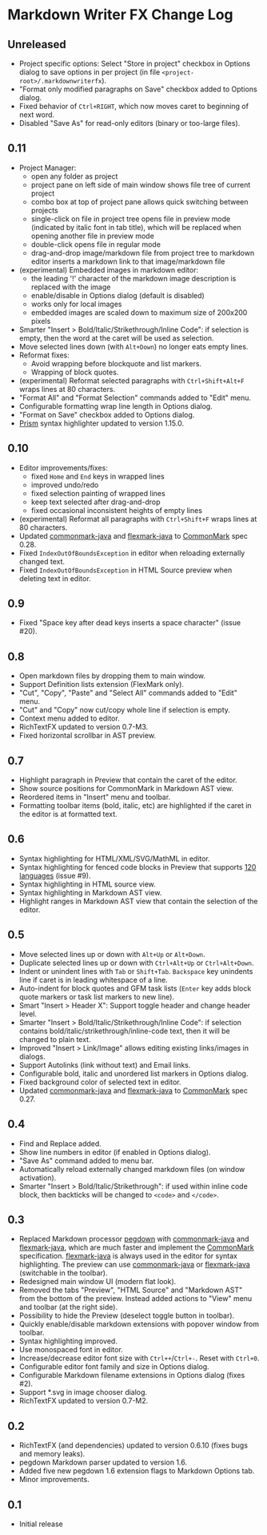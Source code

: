 Markdown Writer FX Change Log
=============================

## Unreleased

- Project specific options: Select "Store in project" checkbox in Options dialog
  to save options in per project (in file `<project-root>/.markdownwriterfx`).
- "Format only modified paragraphs on Save" checkbox added to Options dialog.
- Fixed behavior of `Ctrl+RIGHT`, which now moves caret to beginning of next
  word.
- Disabled "Save As" for read-only editors (binary or too-large files).


## 0.11

- Project Manager:
  - open any folder as project
  - project pane on left side of main window shows file tree of current project
  - combo box at top of project pane allows quick switching between projects
  - single-click on file in project tree opens file in preview mode (indicated
    by italic font in tab title), which will be replaced when opening another
    file in preview mode
  - double-click opens file in regular mode
  - drag-and-drop image/markdown file from project tree to markdown editor
    inserts a markdown link to that image/markdown file
- (experimental) Embedded images in markdown editor:
  - the leading '!' character of the markdown image description is replaced with
    the image
  - enable/disable in Options dialog (default is disabled)
  - works only for local images
  - embedded images are scaled down to maximum size of 200x200 pixels
- Smarter "Insert > Bold/Italic/Strikethrough/Inline Code": if selection is
  empty, then the word at the caret will be used as selection.
- Move selected lines down (with `Alt+Down`) no longer eats empty lines.
- Reformat fixes:
  - Avoid wrapping before blockquote and list markers.
  - Wrapping of block quotes.
- (experimental) Reformat selected paragraphs with `Ctrl+Shift+Alt+F` wraps
  lines at 80 characters.
- "Format All" and "Format Selection" commands added to "Edit" menu.
- Configurable formatting wrap line length in Options dialog.
- "Format on Save" checkbox added to Options dialog.
- [Prism] syntax highlighter updated to version 1.15.0.


## 0.10

- Editor improvements/fixes:
  - fixed `Home` and `End` keys in wrapped lines
  - improved undo/redo
  - fixed selection painting of wrapped lines
  - keep text selected after drag-and-drop
  - fixed occasional inconsistent heights of empty lines
- (experimental) Reformat all paragraphs with `Ctrl+Shift+F` wraps lines at 80
  characters.
- Updated [commonmark-java] and [flexmark-java] to [CommonMark] spec 0.28.
- Fixed `IndexOutOfBoundsException` in editor when reloading externally changed
  text.
- Fixed `IndexOutOfBoundsException` in HTML Source preview when deleting text in
  editor.


## 0.9

- Fixed "Space key after dead keys inserts a space character" (issue #20).


## 0.8

- Open markdown files by dropping them to main window.
- Support Definition lists extension (FlexMark only).
- "Cut", "Copy", "Paste" and "Select All" commands added to "Edit" menu.
- "Cut" and "Copy" now cut/copy whole line if selection is empty.
- Context menu added to editor.
- RichTextFX updated to version 0.7-M3.
- Fixed horizontal scrollbar in AST preview.


## 0.7

- Highlight paragraph in Preview that contain the caret of the editor.
- Show source positions for CommonMark in Markdown AST view.
- Reordered items in "Insert" menu and toolbar.
- Formatting toolbar items (bold, italic, etc) are highlighted if the caret in
  the editor is at formatted text.


## 0.6

- Syntax highlighting for HTML/XML/SVG/MathML in editor.
- Syntax highlighting for fenced code blocks in Preview that supports
  [120 languages](http://prismjs.com/#languages-list) (issue #9).
- Syntax highlighting in HTML source view.
- Syntax highlighting in Markdown AST view.
- Highlight ranges in Markdown AST view that contain the selection of the
  editor.


## 0.5

- Move selected lines up or down with `Alt+Up` or `Alt+Down`.
- Duplicate selected lines up or down with `Ctrl+Alt+Up` or `Ctrl+Alt+Down`.
- Indent or unindent lines with `Tab` or `Shift+Tab`. `Backspace` key unindents
  line if caret is in leading whitespace of a line.
- Auto-indent for block quotes and GFM task lists (`Enter` key adds block quote
  markers or task list markers to new line).
- Smart "Insert > Header X": Support toggle header and change header level.
- Smarter "Insert > Bold/Italic/Strikethrough/Inline Code": if selection
  contains bold/italic/strikethrough/inline-code text, then it will be changed
  to plain text.
- Improved "Insert > Link/Image" allows editing existing links/images in
  dialogs.
- Support Autolinks (link without text) and Email links.
- Configurable bold, italic and unordered list markers in Options dialog.
- Fixed background color of selected text in editor.
- Updated [commonmark-java] and [flexmark-java] to [CommonMark] spec 0.27.


## 0.4

- Find and Replace added.
- Show line numbers in editor (if enabled in Options dialog).
- "Save As" command added to menu bar.
- Automatically reload externally changed markdown files (on window activation).
- Smarter "Insert > Bold/Italic/Strikethrough": if used within inline code
  block, then backticks will be changed to `<code>` and `</code>`.


## 0.3

- Replaced Markdown processor [pegdown] with [commonmark-java] and
  [flexmark-java], which are much faster and implement the [CommonMark]
  specification. [flexmark-java] is always used in the editor for syntax
  highlighting. The preview can use [commonmark-java] or [flexmark-java]
  (switchable in the toolbar).
- Redesigned main window UI (modern flat look).
- Removed the tabs "Preview", "HTML Source" and "Markdown AST" from the bottom
  of the preview. Instead added actions to "View" menu and toolbar (at the right
  side).
- Possibility to hide the Preview (deselect toggle button in toolbar).
- Quickly enable/disable markdown extensions with popover window from toolbar.
- Syntax highlighting improved.
- Use monospaced font in editor.
- Increase/decrease editor font size with `Ctrl++`/`Ctrl+-`. Reset with
  `Ctrl+0`.
- Configurable editor font family and size in Options dialog.
- Configurable Markdown filename extensions in Options dialog (fixes #2).
- Support \*.svg in image chooser dialog.
- RichTextFX updated to version 0.7-M2.


## 0.2

- RichTextFX (and dependencies) updated to version 0.6.10 (fixes bugs and memory
  leaks).
- pegdown Markdown parser updated to version 1.6.
- Added five new pegdown 1.6 extension flags to Markdown Options tab.
- Minor improvements.


## 0.1

- Initial release


[CommonMark]: http://commonmark.org/
[commonmark-java]: https://github.com/atlassian/commonmark-java
[flexmark-java]: https://github.com/vsch/flexmark-java
[pegdown]: https://github.com/sirthias/pegdown
[Prism]: https://github.com/PrismJS/prism
